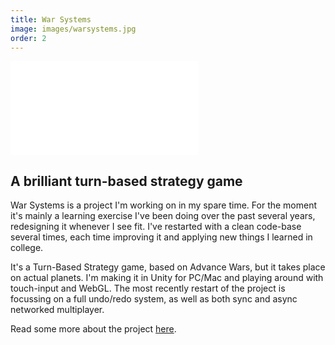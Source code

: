 ```yaml
---
title: War Systems
image: images/warsystems.jpg
order: 2
---
```


<div class="scale_16_9"><iframe src="//player.vimeo.com/video/86780900?title=0&amp;byline=0&amp;portrait=0" frameborder="0" webkitallowfullscreen mozallowfullscreen allowfullscreen></iframe></div>

## A brilliant turn-based strategy game

War Systems is a project I'm working on in my spare time. For the moment it's mainly a learning exercise I've been doing over the past several years, redesigning it whenever I see fit. I've restarted with a clean code-base several times, each time improving it and applying new things I learned in college.

It's a Turn-Based Strategy game, based on Advance Wars, but it takes place on actual planets. I'm making it in Unity for PC/Mac and playing around with touch-input and WebGL. The most recently restart of the project is focussing on a full undo/redo system, as well as both sync and async networked multiplayer.

Read some more about the project [here]({{site.baseurl}}/warsystems/).
